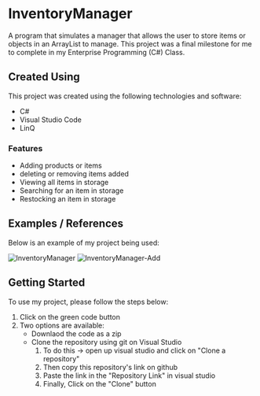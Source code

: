 # InventoryManager
A program that simulates a manager that allows the user to store items or objects in an ArrayList to manage. This project was a final milestone for me to complete in my Enterprise Programming (C#) Class.

## Created Using 
This project was created using the following technologies and software:
- C#
- Visual Studio Code
- LinQ

### Features 
- Adding products or items 
- deleting or removing items added 
- Viewing all items in storage 
- Searching for an item in storage 
- Restocking an item in storage

## Examples / References
Below is an example of my project being used: 

![InventoryManager](https://github.com/Jwill1551/GitFiles/blob/main/Images/InventoryManager/InventoryMenu.png?raw=true)
![InventoryManager-Add](https://github.com/Jwill1551/GitFiles/blob/main/Images/InventoryManager/InventoryMenu-AddItem.png?raw=true)

## Getting Started
To use my project, please follow the steps below:
1. Click on the green code button
2. Two options are available:
    - Downlaod the code as a zip
    - Clone the repository using git on Visual Studio
      1. To do this -> open up visual studio and click on "Clone a repository"
      2. Then copy this repository's link on github
      3. Paste the link in the "Repository Link" in visual studio
      4. Finally, Click on the "Clone" button

